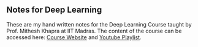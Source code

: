 ## Notes for Deep Learning
These are my hand written notes for the Deep Learning Course taught by Prof. Mithesh Khapra at IIT Madras. The content of the course can be accessed here: [Course Website](https://www.cse.iitm.ac.in/~miteshk/CS6910.html) and [Youtube Playlist](https://www.youtube.com/playlist?list=PLyqSpQzTE6M-_1jAqrFCsgCcuTYm_2urp).

